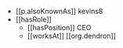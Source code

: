 
- [[p.alsoKnownAs]] kevins8
- [[hasRole]] 
  - [[hasPosition]] CEO
  - [[worksAt]] [[org.dendron]]
